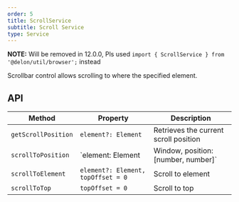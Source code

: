 ```yaml
---
order: 5
title: ScrollService
subtitle: Scroll Service
type: Service
---
```


**NOTE:** Will be removed in 12.0.0, Pls used `import { ScrollService } from '@delon/util/browser';` instead

Scrollbar control allows scrolling to where the specified element.

## API

| Method | Property | Description |
|--------|----------|-------------|
| `getScrollPosition` | `element?: Element` | Retrieves the current scroll position |
| `scrollToPosition` | `element: Element | Window, position: [number, number]` | Sets the scroll position |
| `scrollToElement` | `element?: Element, topOffset = 0` | Scroll to element |
| `scrollToTop` | `topOffset = 0` | Scroll to top |
